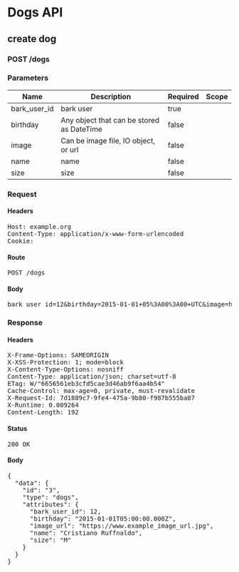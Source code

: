 # Dogs API

## create dog

### POST /dogs

### Parameters

| Name | Description | Required | Scope |
|------|-------------|----------|-------|
| bark_user_id |  bark user | true |  |
| birthday | Any object that can be stored as DateTime | false |  |
| image | Can be image file, IO object, or url | false |  |
| name |  name | false |  |
| size |  size | false |  |

### Request

#### Headers

<pre>Host: example.org
Content-Type: application/x-www-form-urlencoded
Cookie: </pre>

#### Route

<pre>POST /dogs</pre>

#### Body

<pre>bark_user_id=12&birthday=2015-01-01+05%3A00%3A00+UTC&image=http%3A%2F%2Fwww.example_image_url_12.jpg&name=Cristiano+Ruffnaldo&size=M</pre>

### Response

#### Headers

<pre>X-Frame-Options: SAMEORIGIN
X-XSS-Protection: 1; mode=block
X-Content-Type-Options: nosniff
Content-Type: application/json; charset=utf-8
ETag: W/&quot;6656561eb3cfd5cae3d46ab9f6aa4b54&quot;
Cache-Control: max-age=0, private, must-revalidate
X-Request-Id: 7d1889c7-9fe4-475a-9b80-f987b555ba87
X-Runtime: 0.009264
Content-Length: 192</pre>

#### Status

<pre>200 OK</pre>

#### Body

<pre>{
  "data": {
    "id": "3",
    "type": "dogs",
    "attributes": {
      "bark_user_id": 12,
      "birthday": "2015-01-01T05:00:00.000Z",
      "image_url": "https://www.example_image_url.jpg",
      "name": "Cristiano Ruffnaldo",
      "size": "M"
    }
  }
}</pre>
